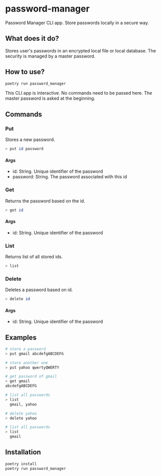 # password-manager

Password Manager CLI app. Store passwords locally in a secure way.

## What does it do?

Stores user's passwords in an encrypted local file or local database. The security is managed by a master password.

## How to use?

```bash
poetry run password_manager
```

This CLI app is interactive. No commands need to be passed here.
The master password is asked at the beginning.

## Commands

### Put

Stores a new password.

```bash
> put id password
```

#### Args

- id: String. Unique identifier of the password
- password: String. The password associated with this id

### Get

Returns the password based on the id.

```bash
> get id
```

#### Args

- id: String. Unique identifier of the password

### List

Returns list of all stored ids.

```bash
> list
```

### Delete

Deletes a password based on id.

```bash
> delete id
```

#### Args

- id: String. Unique identifier of the password

## Examples

```bash
# store a password
> put gmail abcdefgABCDEFG

# store another one
> put yahoo qwertyQWERTY

# get password of gmail
> get gmail
abcdefgABCDEFG

# list all passwords
> list
  gmail, yahoo

# delete yahoo
> delete yahoo

# list all passwords
> list
  gmail
```

## Installation

```bash
poetry install
poetry run password_manager
```
